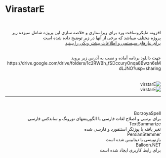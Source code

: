 # VirastarE <br>
<div dir="rtl">
<br>

افزونه مایکروسافت ورد برای ویراستاری و خلاصه سازی
این پروژه شامل سیزده زیر پروژه مختلف میباشد که برخی از آنها در زیر توضیح داده شده است  
<a href="https://github.com/ehsan2022002/VirastarE/wiki"> برای نیازهای سیستمی و اطلاعات بیشتر ویکی را ببینید </a>

<br>
جهت دانلود برنامه آماده و نصب به آدرس زیر بروید
<br>
https://drive.google.com/drive/folders/1c2RWBh_fSDccuryOnqa8Bwzn6sMdLJNO?usp=sharing
<br>
<br>
<br>
<img src="https://github.com/ehsan2022002/VirastarE/blob/master/screenshot3.png" alt="virstarE">
<br>
<img src="https://github.com/ehsan2022002/VirastarE/blob/master/screenshot4.png" alt="virstarE">
<br>

<hr>
<br>


BorzoyaSpell <br>
 برای برسی و اصلاح لغات فارسی با الگوریتمهای  نورونگ و ساندکس فارسی
 <br>
TextSummarize<br>
تغیر یافته با پوزتگر استنفورد و فارسی شده
<br>
PersianStemmer<br>
بازنویسی با دیتابیس شده است<br>
Balloon.NET<br>
برای رابط کاربری ایجاد شده است
<br>
</div>
